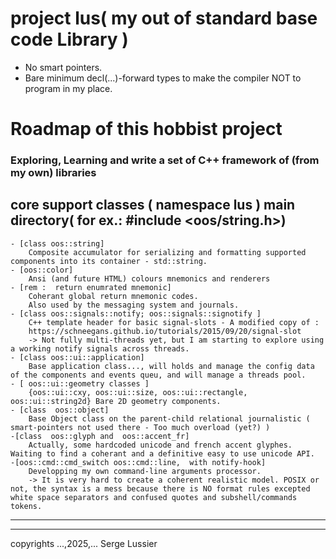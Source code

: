 
# project lus( my out of standard base code Library )
- No smart pointers.
- Bare minimum decl(...)-forward types to make the compiler NOT to program in my place.

# Roadmap of this hobbist project

### Exploring, Learning and write a set of C++ framework of (from my own) libraries

## core support classes ( namespace lus ) main directory( for ex.: #include <oos/string.h>)

    - [class oos::string]
        Composite accumulator for serializing and formatting supported components into its container - std::string.
    - [oos::color]
        Ansi (and future HTML) colours mnemonics and renderers
    - [rem :  return enumrated mnemonic]
        Coherant global return mnemonic codes.
        Also used by the messaging system and journals.
    - [class oos::signals::notify; oos::signals::signotify ]
        C++ template header for basic signal-slots - A modified copy of :
        https://schneegans.github.io/tutorials/2015/09/20/signal-slot
        -> Not fully multi-threads yet, but I am starting to explore using a working notify signals across threads.
    - [class oos::ui::application]
        Base application class..., will holds and manage the config data of the components and events queu, and will manage a threads pool.
    - [ oos::ui::geometry classes ]
        {oos::ui::cxy, oos::ui::size, oos::ui::rectangle, oos::ui::string2d} Bare 2D geometry components.
    - [class  oos::object]
        Base Object class on the parent-child relational journalistic ( smart-pointers not used there - Too much overload (yet?) )
    -[class  oos::glyph and  oos::accent_fr]
        Actually, some hardcoded unicode and french accent glyphes. Waiting to find a coherant and a definitive easy to use unicode API.
    -[oos::cmd::cmd_switch oos::cmd::line,  with notify-hook]
        Developping my own command-line arguments processor.
        -> It is very hard to create a coherent realistic model. POSIX or not, the syntax is a mess because there is NO format rules excepted white space separators and confused quotes and subshell/commands tokens.
    
---
---
copyrights ...,2025,... Serge Lussier
